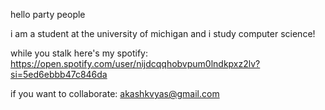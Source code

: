 hello party people

i am a student at the university of michigan and i study computer science!

while you stalk here's my spotify: https://open.spotify.com/user/nijdcqqhobvpum0lndkpxz2lv?si=5ed6ebbb47c846da

if you want to collaborate: akashkvyas@gmail.com

<!---
akashkvyas/akashkvyas is a ✨ special ✨ repository because its `README.md` (this file) appears on your GitHub profile.
You can click the Preview link to take a look at your changes.
--->
